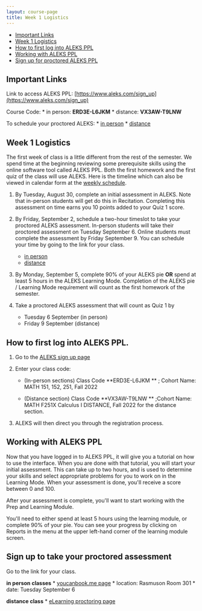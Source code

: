 ```yaml
---
layout: course-page
title: Week 1 Logistics
---
```


* [Important Links](#important-links)
* [Week 1 Logistics](#week-1-logistics)
* [How to first log into ALEKS PPL](#how-to-first-log-into-aleks-ppl)
* [Working with ALEKS PPL](#working-with-aleks-ppl)
* [Sign up for proctored ALEKS PPL](#sign-up-to-take-your-proctored-assessment)

## Important Links

Link to access ALEKS PPL: [https://www.aleks.com/sign_up](https://www.aleks.com/sign_up)

Course Code:
	* in person: **ERD3E-L6JKM**
	* distance: **VX3AW-T9LNW**

To schedule your proctored ALEKS:
	*  [in person](https://aleks-testing-new.youcanbook.me/)
	*  [distance](https://ecampus.uaf.edu/exam-services/)

## Week 1 Logistics

The first week of class is a little different from the rest of the semester. We spend time at the beginning reviewing some prerequisite skills using the online software tool called ALEKS PPL. Both the first homework and the first quiz of the class will use ALEKS.  Here is the timeline which can also be viewed in calendar form at the [weekly schedule](https://uaf-math251.github.io/assets/general/Spring2022/M251_weekly_schedule.pdf).

1. By Tuesday, August 30, complete an initial assessment in ALEKS. Note that in-person students will get do this in Recitation. Completing this assessment on time earns you 10 points added to your Quiz 1 score.
 
2. By Friday, September 2, schedule a two-hour timeslot to take your proctored ALEKS assessment. In-person students will take their proctored assessment on Tuesday September 6. Online students must complete the assessment by Friday September 9. You can schedule your time by going to the link for your class. 
	* [in person](https://aleks-testing-new.youcanbook.me/) 
	* [distance](https://ecampus.uaf.edu/exam-services/)

3. By Monday, September 5, complete 90% of your ALEKS pie **OR** spend at least 5 hours in the ALEKS Learning Mode. Completion of the ALEKS pie / Learning Mode requirement will count as the first homework of the semester.

4. Take a proctored ALEKS assessment that will count as Quiz 1 by
	* Tuesday 6 September (in person)
	* Friday 9 September (distance)  



## How to first log into ALEKS PPL.

1. Go to the [ALEKS sign up page](https://www.aleks.com/sign_up) 
 
2. Enter your class code:

	* (In-person sections) Class Code **ERD3E-L6JKM ** ; Cohort Name: MATH 151, 152, 251, Fall 2022

	* (Distance section) Class Code **VX3AW-T9LNW ** ;Cohort Name:  MATH F251X Calculus I DISTANCE, Fall 2022 for the distance section.
	
	
4. ALEKS will then direct you through the registration process. 

## Working with ALEKS PPL

Now that you have logged in to ALEKS PPL, it will give you a tutorial on how to use the interface.  When you are done with that tutorial, you will start your initial assessment.  This can take up to two hours, and is used to determine your skills and select appropriate problems for you to work on in the Learning Mode.  When your assessment is done, you'll receive a score between 0 and 100.

After your assessment is complete, you'll want to start working with the Prep and Learning Module.

You'll need to either spend at least 5 hours using the learning module, or complete 90% of your pie.  You can see your progress by clicking on Reports in the menu at the upper left-hand corner of the learning module screen.

## Sign up to take your proctored assessment

Go to the link for your class.

**in person classes**
	* [youcanbook.me page](https://aleks-testing-new.youcanbook.me/)
	* location: Rasmuson Room 301
	* date: Tuesday September 6
	
**distance class**
	* [eLearning proctoring page](https://ecampus.uaf.edu/exam-services/)



